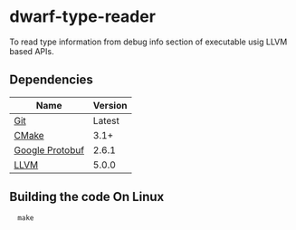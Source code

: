 # dwarf-type-reader

To read type information from debug info section of executable usig LLVM based APIs.

## Dependencies

| Name | Version | 
| ---- | ------- |
| [Git](https://git-scm.com/) | Latest |
| [CMake](https://cmake.org/) | 3.1+ |
| [Google Protobuf](https://github.com/google/protobuf) | 2.6.1 |
| [LLVM](http://llvm.org/) | 5.0.0 | 

## Building the code On Linux
```shell
  make
```
